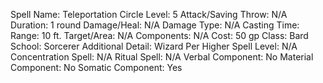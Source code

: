 
Spell Name: Teleportation Circle
Level: 5
Attack/Saving Throw: N/A
Duration: 1 round
Damage/Heal: N/A
Damage Type: N/A
Casting Time: 
Range: 10 ft.
Target/Area: N/A
Components: N/A
Cost: 50 gp
Class: Bard
School:  Sorcerer
Additional Detail:  Wizard
Per Higher Spell Level: N/A
Concentration Spell: N/A
Ritual Spell: N/A
Verbal Component: No
Material Component: No
Somatic Component: Yes
